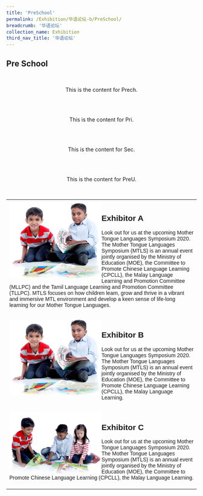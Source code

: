 ```yaml
---
title: 'PreSchool'
permalink: /Exhibition/华语论坛-b/PreSchool/
breadcrumb: '华语论坛'
collection_name: Exhibition
third_nav_title: '华语论坛'
---
```

## Pre School

<div style="margin-top:auto;margin-bottom:auto;text-align:center;">
<div class="tab">
<div id="Prech"><br/>
<p>This is the content for Prech.</p><br/>
</div>
<div id="Pri"><br/>
<p>This is the content for Pri.</p><br/>
</div>
<div id="Sec"><br/>
<p>This is the content for Sec.</p><br/>
</div>
<div id="PreU"><br/>
<p>This is the content for PreU.</p><br/>
</div>
</div>

<html>
<head>
<style>
table {
  font-family: arial, sans-serif;
  border-collapse: collapse;
  width: 100%;
}
td, th {
  text-align: left;
  padding: 8px;
}
.imagebox {
  width: 50%;
  float: left;
}

.textbox {
  width: 50%;
  float: right;
  text-align: center;
  padding-top: 20px;
  background-color: #666;
  color: #fff;
}
</style>
</head>
<body>
<table>
  
<tr>
<td>
<div class="imagebox">
<img src="/images/eventSub.png" width="100%" height="auto" />
</div>

<div class="textbox">
<h2>Exhibitor A</h2>
<p>Look out for us at the upcoming Mother Tongue Languages Symposium 2020. The Mother Tongue Languages Symposium (MTLS) is an annual event jointly organised by the Ministry of Education (MOE), the Committee to Promote Chinese Language Learning (CPCLL), the Malay Language Learning and Promotion Committee (MLLPC) and the Tamil Language Learning and Promotion Committee (TLLPC).
MTLS focuses on how children learn, grow and thrive in a vibrant and immersive MTL environment and develop a keen sense of life-long learning for our Mother Tongue Languages.</p>
</div>
</td>
</tr> 

<tr>
<td>
<div class="imagebox">
<img src="/images/eventSub.png" width="100%" height="auto" />
</div>

<div class="textbox">
<h2>Exhibitor B</h2>
<p>Look out for us at the upcoming Mother Tongue Languages Symposium 2020. The Mother Tongue Languages Symposium (MTLS) is an annual event jointly organised by the Ministry of Education (MOE), the Committee to Promote Chinese Language Learning (CPCLL), the Malay Language Learning.</p>
</div>
</td>
</tr> 

<tr>
<td>
<div class="imagebox">
<img src="/images/img01.png" width="100%" height="auto" />
</div>

<div class="textbox">
<h2>Exhibitor C</h2>
<p>Look out for us at the upcoming Mother Tongue Languages Symposium 2020. The Mother Tongue Languages Symposium (MTLS) is an annual event jointly organised by the Ministry of Education (MOE), the Committee to Promote Chinese Language Learning (CPCLL), the Malay Language Learning.</p>
</div>
</td>
</tr> 

</table>

